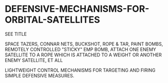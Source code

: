 # DEFENSIVE-MECHANISMS-FOR-ORBITAL-SATELLITES
SEE TITLE

SPACE TAZERS, CONNAR NETS, BUCKSHOT, ROPE & TAR, PAINT BOMBS, REMOTELY CONTROLLED "STICKY" EMP BOMB, ATTACH ONE ENEMY SATELLITE TO A ROPE WHICH IS ATTACHED TO A WEIGHT OR ANOTHER ENEMY SATELLITE, ET ALL

LIGHTWEIGHT CONTROL MECHANISMS FOR TARGETING AND FIRING SIMPLE DEFENSIVE MEASURES.
